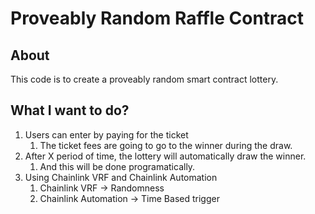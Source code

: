 # Proveably Random Raffle Contract

## About

This code is to create a proveably random smart contract lottery.

## What I want to do?

1. Users can enter by paying for the ticket
   1. The ticket fees are going to go to the winner during the draw.
2. After X period of time, the lottery will automatically draw the winner.
   1. And this will be done programatically.
3. Using Chainlink VRF and Chainlink Automation
   1. Chainlink VRF -> Randomness
   2. Chainlink Automation -> Time Based trigger